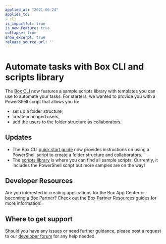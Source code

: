 ```yaml
---
applied_at: "2021-06-24"
applies_to: 
- cli
is_impactful: true
is_new_feature: true
collapse: true
show_excerpt: true
release_source_url: ''
---
```


# Automate tasks with Box CLI and scripts library 

The [Box CLI][3] now features a sample scripts library with templates you can use to automate your tasks.
For starters, we wanted to provide you with a PowerShell script that allows you to:
* set up a folder structure,
* create managed users,
* add the users to the folder structure as collaborators.

<!-- more -->

## Updates

* The Box CLI [quick start guide][4] now provides instructions on using a PowerShell script to create a folder structure and collaborators.
* The [scripts library][5] is where you can find all sample scripts. Currently, it includes the PowerShell script but more samples are on the way! 


## Developer Resources

Are you interested in creating applications for the Box App Center or becoming a Box Partner? Check out the
[Box Partner Resources][2] guides for more information!

## Where to get support

Should you have any issues or need further guidance, please post a request to
our [developer forum][1] for any help needed.

[1]: https://support.box.com/hc/en-us/community/topics/360001932973-Platform-and-Developer-Forum
[2]: https://support.box.com/hc/en-us/sections/360009473734-Box-Partner-Resources
[3]: https://developer.box.com/guides/tooling/cli
[4]: https://developer.box.com/guides/tooling/cli/quick-start/powershell-script-templates
[5]: https://github.com/box/boxcli/tree/main/examples

